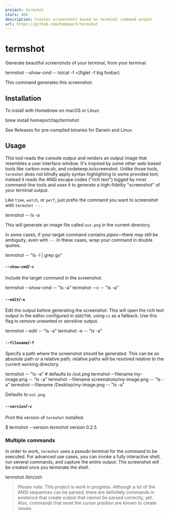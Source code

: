 ```yaml
---
project: termshot
stars: 460
description: Creates screenshots based on terminal command output
url: https://github.com/homeport/termshot
---
```


termshot
========

Generate beautiful screenshots of your terminal, from your terminal.

termshot --show-cmd -- lolcat -f <(figlet -f big foobar)

This command generates this screenshot:

Installation
------------

To install with Homebrew on macOS or Linux:

brew install homeport/tap/termshot

See Releases for pre-compiled binaries for Darwin and Linux.

Usage
-----

This tool reads the console output and renders an output image that resembles a user interface window. It's inspired by some other web-based tools like carbon.now.sh, and codekeep.io/screenshot. Unlike those tools, `termshot` does not blindly apply syntax highlighting to some provided text; instead it reads the ANSI escape codes ("rich text") logged by most command-line tools and uses it to generate a high-fidelity "screenshot" of your terminal output.

Like `time`, `watch`, or `perf`, just prefix the command you want to screenshot with `termshot --` .

termshot -- ls -a

This will generate an image file called `out.png` in the current directory.

In some cases, if your target command contains _pipes_—there may still be ambiguity, even with `--`. In these cases, wrap your command in double quotes.

termshot -- "ls -l | grep go"

#### `--show-cmd`/`-c`

Include the target command in the screenshot.

termshot --show-cmd -- "ls -a"
termshot --c -- "ls -a"

#### `--edit`/`-e`

Edit the output before generating the screenshot. This will open the rich text output in the editor configured in `$EDITOR`, using `vi` as a fallback. Use this flag to remove unwanted or sensitive output.

termshot --edit -- "ls -a"
termshot -e -- "ls -a"

#### `--filename`/`-f`

Specify a path where the screenshot should be generated. This can be an absolute path or a relative path; relative paths will be resolved relative to the current working directory.

termshot -- "ls -a" # defaults to <cwd>/out.png
termshot --filename my-image.png -- "ls -a"
termshot --filename screenshots/my-image.png -- "ls -a"
termshot --filename /Desktop/my-image.png -- "ls -a"

Defaults to `out.png`.

#### `--version`/`-v`

Print the version of `termshot` installed.

$ termshot --version
termshot version 0.2.5

### Multiple commands

In order to work, `termshot` uses a pseudo terminal for the command to be executed. For advanced use cases, you can invoke a fully interactive shell, run several commands, and capture the entire output. The screenshot will be created once you terminate the shell.

termshot /bin/zsh

> _Please note:_ This project is work in progress. Although a lot of the ANSI sequences can be parsed, there are definitely commands in existence that create output that cannot be parsed correctly, yet. Also, commands that reset the cursor position are known to create issues.
